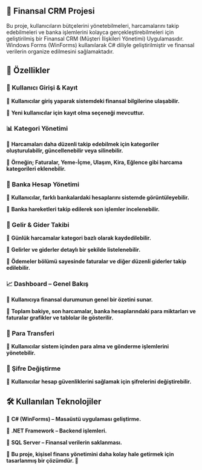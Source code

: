 ## 📌 Finansal CRM Projesi
Bu proje, kullanıcıların bütçelerini yönetebilmeleri, harcamalarını takip edebilmeleri ve banka işlemlerini kolayca gerçekleştirebilmeleri için geliştirilmiş bir Finansal CRM (Müşteri İlişkileri Yönetimi) Uygulamasıdır. Windows Forms (WinForms) kullanılarak C# diliyle geliştirilmiştir ve finansal verilerin organize edilmesini sağlamaktadır.

## 🚀 Özellikler
### 🔑 Kullanıcı Girişi & Kayıt
📌 **Kullanıcılar giriş yaparak sistemdeki finansal bilgilerine ulaşabilir.**

📌 **Yeni kullanıcılar için kayıt olma seçeneği mevcuttur.**

###  📊 Kategori Yönetimi
📌 **Harcamaları daha düzenli takip edebilmek için kategoriler oluşturulabilir, güncellenebilir veya silinebilir.**

📌 **Örneğin; Faturalar, Yeme-İçme, Ulaşım, Kira, Eğlence gibi harcama kategorileri eklenebilir.**

### 🏦 Banka Hesap Yönetimi
📌 **Kullanıcılar, farklı bankalardaki hesaplarını sistemde görüntüleyebilir.**

📌 **Banka hareketleri takip edilerek son işlemler incelenebilir.**

### 💸 Gelir & Gider Takibi
📌 **Günlük harcamalar kategori bazlı olarak kaydedilebilir.**

📌 **Gelirler ve giderler detaylı bir şekilde listelenebilir.**

📌 **Ödemeler bölümü sayesinde faturalar ve diğer düzenli giderler takip edilebilir.**

### 📈 Dashboard – Genel Bakış
📌 **Kullanıcıya finansal durumunun genel bir özetini sunar.**

📌 **Toplam bakiye, son harcamalar, banka hesaplarındaki para miktarları ve faturalar grafikler ve tablolar ile gösterilir.**

### 🔄 Para Transferi
📌 **Kullanıcılar sistem içinden para alma ve gönderme işlemlerini yönetebilir.**

### 🔐 Şifre Değiştirme
📌 **Kullanıcılar hesap güvenliklerini sağlamak için şifrelerini değiştirebilir.**

## 🛠 Kullanılan Teknolojiler
📌 **C# (WinForms) – Masaüstü uygulaması geliştirme.**

📌 **.NET Framework – Backend işlemleri.**

📌 **SQL Server – Finansal verilerin saklanması.**

📌 **Bu proje, kişisel finans yönetimini daha kolay hale getirmek için tasarlanmış bir çözümdür. 📌**

